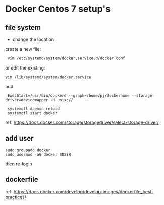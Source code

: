 # Docker Centos 7 setup's

## file system
- change the location

create a new file:
```
 vim /etc/systemd/system/docker.service.d/docker.conf
 ```
or edit the existing:
```
vim /lib/systemd/system/docker.service
```
add
```
 ExecStart=/usr/bin/dockerd --graph=/home/pj/dockerhome --storage-driver=devicemapper -H unix://
 
 systemctl daemon-reload
 systemctl start docker
```

ref:
https://docs.docker.com/storage/storagedriver/select-storage-driver/


## add user

```
sudo groupadd docker
sudo usermod -aG docker $USER
```
then re-login

## dockerfile

ref: https://docs.docker.com/develop/develop-images/dockerfile_best-practices/
